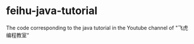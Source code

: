 # feihu-java-tutorial
The code corresponding to the java tutorial in the Youtube channel of "飞虎编程教室“
